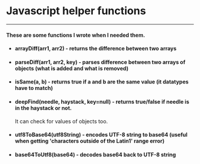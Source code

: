 # Javascript helper functions

---

#### These are some functions I wrote when I needed them.

- #### arrayDiff(arr1, arr2) - returns the difference between two arrays
- #### parseDiff(arr1, arr2, key) - parses difference between two arrays of objects (what is added and what is removed)
- #### isSame(a, b) - returns true if a and b are the same value (it datatypes have to match)
- #### deepFind(needle, haystack, key=null) - returns true/false if needle is in the haystack or not.
    It can check for values of objects too.
- #### utf8ToBase64(utf8String) - encodes UTF-8 string to base64 (useful when getting 'characters outside of the Latin1' range error)
- #### base64ToUtf8(base64) - decodes base64 back to UTF-8 string
